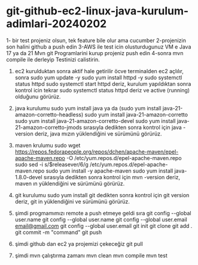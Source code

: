 # git-github-ec2-linux-java-kurulum-adimlari-20240202

1- bir test projeniz olsun, tek feature bile olur ama cucumber
2-projenizin son halini github a push edin
3-AWS ile test icin olusturdugunuz VM e
Java 17 ya da 21
Mvn
git
Programlarini kurup projeniz push edin
4-sonra mvn compile ile derleyip
Testinizi calistirin.

1. ec2 kurulduktan sonra aktif hale getirilir
	öcve terminalden ec2 açlılır, sonra
	sudo yum update -y
	sudo yum install httpd -y
	sudo systemctl status httpd
	sudo systemctl start httpd
	deriz, kurulum yapıldıktan sonra kontrol icin tekrar
	sudo systemctl status httpd
	deriz ve active (running) olduğunu görürüz.

2. java kurulumu
	sudo yum install java ya da (sudo yum install java-21-amazon-corretto-headless)
	sudo yum install java-21-amazon-corretto
	sudo yum install java-21-amazon-corretto-devel
	sudo yum install java-21-amazon-corretto-jmods
	sırasıyla dedikten sonra kontrol için
	java -version
	deriz, java mızın yüklendiğini ve sürümünü görürüz.

3. maven krulumu
	sudo wget https://repos.fedorapeople.org/repos/dchen/apache-maven/epel-apache-maven.repo -O /etc/yum.repos.d/epel-apache-maven.repo
	sudo sed -i s/\$releasever/6/g /etc/yum.repos.d/epel-apache-maven.repo
	sudo yum install -y apache-maven
	sudo yum install java-1.8.0-devel
	sırasıyla dedikten sonra kontrol için
	mvn -version
	deriz, maven ın yüklendiğini ve sürümünü görürüz.
4. git kurulumu
	sudo yum install git
	dedikten sonra kontrol için
	git version
	deriz, git in yüklendiğini ve sürümünü görürüz.

5. şimdi progmamımızı remote a push etmeye geldi sıra 
	git config --global user.name <name>
	git config --global user.name
	git config --global user.email <email@gmail.com>
	git config --global user.email
	git init
	git clone <github daki url>
	git add .
	git commit -m "command"
	git push <github daki url>

6. şimdi github dan ec2 ya projemizi çekeceğiz
	git pull <github daki url>

7. şimdi mvn çalıştırma zamanı
	mvn clean
	mvn compile
	mvn test
	
